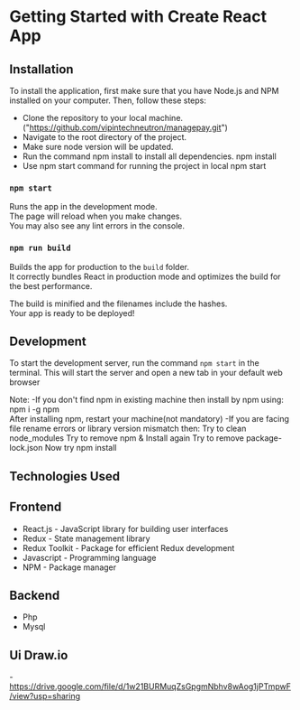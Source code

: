 # Getting Started with Create React App

## Installation

To install the application, first make sure that you have Node.js and NPM installed on your computer. Then, follow these steps:

- Clone the repository to your local machine.("https://github.com/vipintechneutron/managepay.git")
- Navigate to the root directory of the project.
- Make sure node version will be updated.
- Run the command npm install to install all dependencies.
  npm install
- Use npm start command for running the project in local
  npm start


### `npm start`

Runs the app in the development mode.\
The page will reload when you make changes.\
You may also see any lint errors in the console.

### `npm run build`

Builds the app for production to the `build` folder.\
It correctly bundles React in production mode and optimizes the build for the best performance.

The build is minified and the filenames include the hashes.\
Your app is ready to be deployed!


## Development

To start the development server, run the command `npm start` in the terminal. This will start the server and open a new tab in your default web browser

Note:
-If you don't find npm in existing machine then install by npm using:
  npm i -g npm  
  After installing npm, restart your machine(not mandatory)
-If you are facing file rename errors or library version mismatch then:
  Try to clean node_modules
  Try to remove npm & Install again
  Try to remove package-lock.json
  Now try npm install


## Technologies Used
 
## Frontend
- React.js - JavaScript library for building user interfaces
- Redux - State management library
- Redux Toolkit - Package for efficient Redux development
- Javascript - Programming language
- NPM - Package manager

## Backend
- Php
- Mysql

<!-- ### Deployment

This section has moved here: [https://facebook.github.io/create-react-app/docs/deployment](https://facebook.github.io/create-react-app/docs/deployment) -->
 ## Ui Draw.io
  -https://drive.google.com/file/d/1w21BURMuqZsGpgmNbhv8wAog1jPTmpwF/view?usp=sharing


 


